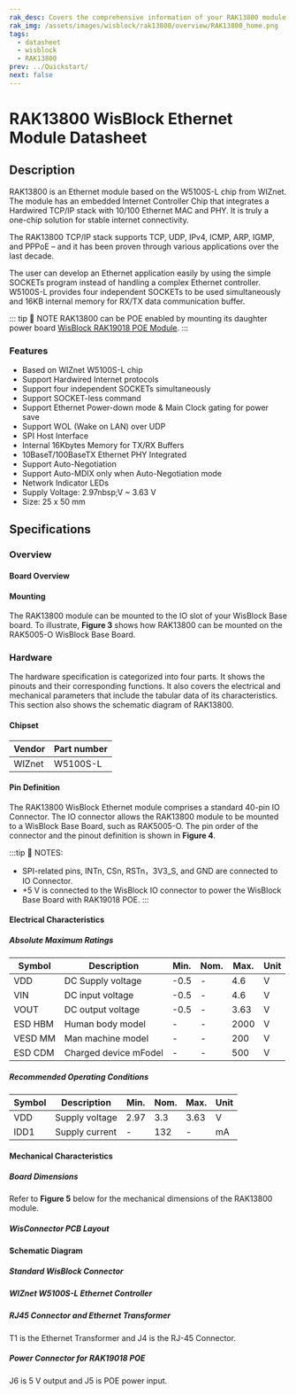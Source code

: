 ```yaml
---
rak_desc: Covers the comprehensive information of your RAK13800 module to help you use it. This information includes technical specifications, characteristics, and requirements.
rak_img: /assets/images/wisblock/rak13800/overview/RAK13800_home.png
tags:
  - datasheet
  - wisblock
  - RAK13800
prev: ../Quickstart/
next: false
---
```


# RAK13800 WisBlock Ethernet Module Datasheet

## Description

RAK13800 is an Ethernet module based on the W5100S-L chip from WIZnet. The module has an embedded Internet Controller Chip that integrates a Hardwired TCP/IP stack with 10/100 Ethernet MAC and PHY. It is truly a one-chip solution for stable internet connectivity.

The RAK13800 TCP/IP stack supports TCP, UDP, IPv4, ICMP, ARP, IGMP, and PPPoE – and it has been proven through various applications over the last decade.

The user can develop an Ethernet application easily by using the simple SOCKETs program instead of handling a complex Ethernet controller. W5100S-L provides four independent SOCKETs to be used simultaneously and 16KB internal memory for RX/TX data communication buffer.

::: tip 📝 NOTE
RAK13800 can be POE enabled by mounting its daughter power board [WisBlock RAK19018 POE Module](/Product-Categories/WisBlock/RAK19018/Overview).
:::

### Features

- Based on WIZnet W5100S-L chip
- Support Hardwired Internet protocols
- Support four independent SOCKETs simultaneously  
- Support SOCKET-less command  
- Support Ethernet Power-down mode & Main Clock gating for power save  
- Support WOL (Wake on LAN) over UDP 
- SPI Host Interface
- Internal 16Kbytes Memory for TX/RX Buffers
- 10BaseT/100BaseTX Ethernet PHY Integrated 
- Support Auto-Negotiation  
- Support Auto-MDIX only when Auto-Negotiation mode    
- Network Indicator LEDs   
- Supply Voltage: 2.97nbsp;V ~ 3.63&nbsp;V
- Size: 25 x 50&nbsp;mm


## Specifications

### Overview

#### Board Overview

<rk-img
  src="/assets/images/wisblock/rak13800/datasheet/rak13800_front_1.svg"
  width="40%"
  caption="RAK13800 top view"
/>

<rk-img
  src="/assets/images/wisblock/rak13800/datasheet/rak13800_back_1.svg"
  width="40%"
  caption="RAK13800 bottom view"
/>

#### Mounting

The RAK13800 module can be mounted to the IO slot of your WisBlock Base board. To illustrate, **Figure 3** shows how RAK13800 can be mounted on the RAK5005-O WisBlock Base Board.

<rk-img
  src="/assets/images/wisblock/rak13800/datasheet/image-20210225140319101.png"
  width="60%"
  caption="RAK13800 mounting mechanism"
/>

### Hardware

The hardware specification is categorized into four parts. It shows the pinouts and their corresponding functions. It also covers the electrical and mechanical parameters that include the tabular data of its characteristics. This section also shows the schematic diagram of RAK13800.

####  Chipset

| Vendor | Part number |
| ------ | ----------- |
| WIZnet | W5100S-L    |

#### Pin Definition

The RAK13800 WisBlock Ethernet module comprises a standard 40-pin IO Connector. The IO connector allows the RAK13800 module to be mounted to a WisBlock Base Board, such as RAK5005-O. The pin order of the connector and the pinout definition is shown in **Figure 4**.

:::tip 📝 NOTES:
- SPI-related pins, INTn, CSn, RSTn，3V3_S, and GND are connected to IO Connector.
- +5&nbsp;V is connected to the WisBlock IO connector to power the WisBlock Base Board with RAK19018 POE.
:::


<rk-img
  src="/assets/images/wisblock/rak13800/datasheet/rak13800_pinouts.svg"
  width="70%"
  caption="RAK13800 pinout"
/>


#### Electrical Characteristics


##### Absolute Maximum Ratings

| **Symbol** | **Description**       | **Min.** | **Nom.** | **Max.** | **Unit** |
| ---------- | --------------------- | -------- | -------- | -------- | -------- |
| VDD        | DC Supply voltage     | -0.5     | -        | 4.6      | V        |
| VIN        | DC input voltage      | -0.5     | -        | 4.6      | V        |
| VOUT       | DC output voltage     | -0.5     | -        | 3.63     | V        |
| ESD HBM    | Human body model      | -        | -        | 2000     | V        |
| VESD MM    | Man machine model     | -        | -        | 200      | V        |
| ESD  CDM   | Charged device mFodel | -        | -        | 500      | V        |

##### Recommended Operating Conditions

| **Symbol** | **Description** | **Min.** | **Nom.** | **Max.** | **Unit** |
| ---------- | --------------- | -------- | -------- | -------- | -------- |
| VDD        | Supply voltage  | 2.97     | 3.3      | 3.63     | V        |
| IDD1       | Supply current  | -        | 132      | -        | mA       |


#### Mechanical Characteristics

##### Board Dimensions

Refer to **Figure 5** below for the mechanical dimensions of the RAK13800 module.

<rk-img
  src="/assets/images/wisblock/rak13800/datasheet/rak13800-dim.png"
  width="80%"
  caption="RAK13800 mechanical dimensions"
/>

##### WisConnector PCB Layout

<rk-img
  src="/assets/images/wisblock/rak13800/datasheet/image-20201228093039748.png"
  width="100%"
  caption="WisConnector PCB footprint and recommendations"
/>

#### Schematic Diagram


##### Standard WisBlock Connector
<rk-img
  src="/assets/images/wisblock/rak13800/datasheet/image-20211116120503808.png"
  width="70%"
  caption="Standard WisBlock connector"
/>


##### WIZnet W5100S-L Ethernet Controller


<rk-img
  src="/assets/images/wisblock/rak13800/datasheet/rak13800-W5100S.png"
  width="100%"
  caption="WIZnet W5100S-L Ethernet controller and mounting holes"
/>


##### RJ45 Connector and Ethernet Transformer

T1 is the Ethernet Transformer and J4 is the RJ-45 Connector.

<rk-img
  src="/assets/images/wisblock/rak13800/datasheet/rak13800-eth-rj.png"
  width="100%"
  caption="RJ45 connector and Ethernet transformer"
/>


##### Power Connector for RAK19018 POE

J6 is 5&nbsp;V output and J5 is POE power input.
<rk-img
  src="/assets/images/wisblock/rak13800/datasheet/image-20211116120716038.png"
  width="70%"
  caption="Power connector for RAK19018"
/>
